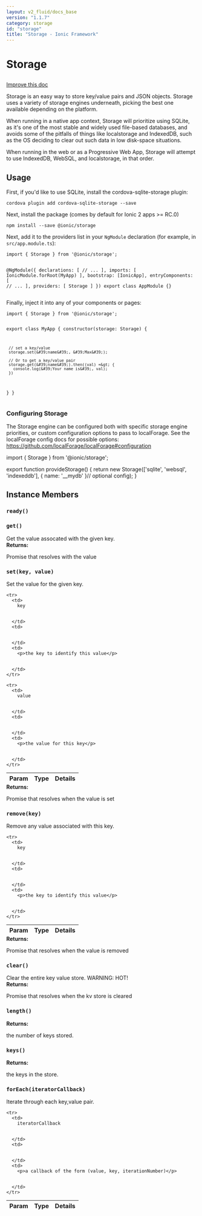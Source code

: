 ```yaml
---
layout: v2_fluid/docs_base
version: "1.1.7"
category: storage
id: "storage"
title: "Storage - Ionic Framework"
---
```






<h1 class="api-title">
<a class="anchor" name="storage" href="#storage"></a>

Storage




</h1>

<a class="improve-docs" href="http://github.com/driftyco/ionic/edit/master/src/storage.ts#L4">
Improve this doc
</a>



<p>Storage is an easy way to store key/value pairs and JSON objects.
Storage uses a variety of storage engines underneath, picking the best one available
depending on the platform.</p>
<p>When running in a native app context, Storage will prioritize using SQLite, as it&#39;s one of
the most stable and widely used file-based databases, and avoids some of the
pitfalls of things like localstorage and IndexedDB, such as the OS deciding to clear out such
data in low disk-space situations.</p>
<p>When running in the web or as a Progressive Web App, Storage will attempt to use
IndexedDB, WebSQL, and localstorage, in that order.</p>



<!-- @usage tag -->

<h2><a class="anchor" name="usage" href="#usage"></a>Usage</h2>

<p>First, if you&#39;d like to use SQLite, install the cordova-sqlite-storage plugin:</p>
<pre><code class="lang-bash">cordova plugin add cordova-sqlite-storage --save
</code></pre>
<p>Next, install the package (comes by default for Ionic 2 apps &gt;= RC.0)</p>
<pre><code class="lang-bash">npm install --save @ionic/storage
</code></pre>
<p>Next, add it to the providers list in your <code>NgModule</code> declaration (for example, in <code>src/app.module.ts</code>):</p>
<pre><code class="lang-typescript">import { Storage } from &#39;@ionic/storage&#39;;

@NgModule({
  declarations: [
    // ...
  ],
  imports: [
    IonicModule.forRoot(MyApp)
  ],
  bootstrap: [IonicApp],
  entryComponents: [
    // ...
  ],
  providers: [
    Storage
  ]
})
export class AppModule {}
</code></pre>
<p>Finally, inject it into any of your components or pages:</p>
<pre><code class="lang-typescript">import { Storage } from &#39;@ionic/storage&#39;;

export class MyApp {
  constructor(storage: Storage) {

     // set a key/value
     storage.set(&#39;name&#39;, &#39;Max&#39;);

     // Or to get a key/value pair
     storage.get(&#39;name&#39;).then((val) =&gt; {
       console.log(&#39;Your name is&#39;, val);
     })
  }
}
</code></pre>
<h3 id="configuring-storage">Configuring Storage</h3>
<p>The Storage engine can be configured both with specific storage engine priorities, or custom configuration
options to pass to localForage. See the localForage config docs for possible options: <a href="https://github.com/localForage/localForage#configuration">https://github.com/localForage/localForage#configuration</a></p>
<p>import { Storage } from &#39;@ionic/storage&#39;;</p>
<p>export function provideStorage() {
  return new Storage([&#39;sqlite&#39;, &#39;websql&#39;, &#39;indexeddb&#39;], { name: &#39;__mydb&#39; }// optional config);
}</p>




<!-- @property tags -->


<!-- instance methods on the class -->
<h2><a class="anchor" name="instance-members" href="#instance-members"></a>Instance Members</h2>
<div id="ready"></div>
<h3><a class="anchor" name="ready" href="#ready"></a><code>ready()</code>
  
</h3>






<div id="get"></div>
<h3><a class="anchor" name="get" href="#get"></a><code>get()</code>
  
</h3>
Get the value assocated with the given key.



<div class="return-value">
<b>Returns:</b> 
   <p>Promise that resolves with the value</p>


</div>


<div id="set"></div>
<h3><a class="anchor" name="set" href="#set"></a><code>set(key,&nbsp;value)</code>
  
</h3>
Set the value for the given key.
<table class="table param-table" style="margin:0;">
  <thead>
    <tr>
      <th>Param</th>
      <th>Type</th>
      <th>Details</th>
    </tr>
  </thead>
  <tbody>
    
    <tr>
      <td>
        key
        
        
      </td>
      <td>
        
  
      </td>
      <td>
        <p>the key to identify this value</p>

        
      </td>
    </tr>
    
    <tr>
      <td>
        value
        
        
      </td>
      <td>
        
  
      </td>
      <td>
        <p>the value for this key</p>

        
      </td>
    </tr>
    
  </tbody>
</table>


<div class="return-value">
<b>Returns:</b> 
   <p>Promise that resolves when the value is set</p>


</div>


<div id="remove"></div>
<h3><a class="anchor" name="remove" href="#remove"></a><code>remove(key)</code>
  
</h3>
Remove any value associated with this key.
<table class="table param-table" style="margin:0;">
  <thead>
    <tr>
      <th>Param</th>
      <th>Type</th>
      <th>Details</th>
    </tr>
  </thead>
  <tbody>
    
    <tr>
      <td>
        key
        
        
      </td>
      <td>
        
  
      </td>
      <td>
        <p>the key to identify this value</p>

        
      </td>
    </tr>
    
  </tbody>
</table>


<div class="return-value">
<b>Returns:</b> 
   <p>Promise that resolves when the value is removed</p>


</div>


<div id="clear"></div>
<h3><a class="anchor" name="clear" href="#clear"></a><code>clear()</code>
  
</h3>
Clear the entire key value store. WARNING: HOT!



<div class="return-value">
<b>Returns:</b> 
   <p>Promise that resolves when the kv store is cleared</p>


</div>


<div id="length"></div>
<h3><a class="anchor" name="length" href="#length"></a><code>length()</code>
  
</h3>




<div class="return-value">
<b>Returns:</b> 
   <p>the number of keys stored.</p>


</div>


<div id="keys"></div>
<h3><a class="anchor" name="keys" href="#keys"></a><code>keys()</code>
  
</h3>




<div class="return-value">
<b>Returns:</b> 
   <p>the keys in the store.</p>


</div>


<div id="forEach"></div>
<h3><a class="anchor" name="forEach" href="#forEach"></a><code>forEach(iteratorCallback)</code>
  
</h3>
Iterate through each key,value pair.
<table class="table param-table" style="margin:0;">
  <thead>
    <tr>
      <th>Param</th>
      <th>Type</th>
      <th>Details</th>
    </tr>
  </thead>
  <tbody>
    
    <tr>
      <td>
        iteratorCallback
        
        
      </td>
      <td>
        
  
      </td>
      <td>
        <p>a callback of the form (value, key, iterationNumber)</p>

        
      </td>
    </tr>
    
  </tbody>
</table>




<!-- related link --><!-- end content block -->


<!-- end body block -->

